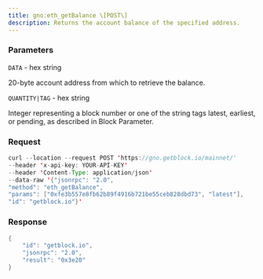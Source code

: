 ```yaml
---
title: gno:eth_getBalance \[POST\]
description: Returns the account balance of the specified address.
---
```


### Parameters


`DATA` - hex string

20-byte account address from which to retrieve the balance.

`QUANTITY|TAG` - hex string

Integer representing a block number or one of the string tags latest,
earliest, or pending, as described in Block Parameter.

### Request

``` java
curl --location --request POST 'https://gno.getblock.io/mainnet/' 
--header 'x-api-key: YOUR-API-KEY' 
--header 'Content-Type: application/json' 
--data-raw '{"jsonrpc": "2.0",
"method": "eth_getBalance",
"params": ["0xfe3b557e8fb62b89f4916b721be55ceb828dbd73", "latest"],
"id": "getblock.io"}'
```

###  Response

``` java
{
    "id": "getblock.io",
    "jsonrpc": "2.0",
    "result": "0x3e20"
}
```

